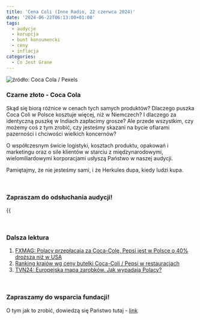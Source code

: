 ```yaml
---
title: 'Cena Coli (Inne Radio, 22 czerwca 2024)'
date: '2024-06-22T06:13:00+01:00'
tags:
  - audycje
  - korupcja
  - bunt konsumencki
  - ceny
  - inflacja
categories:
  - Co Jest Grane
---
```


![źródło: Coca Cola / Pexels](/uploads/CJG_71_2024_06_22.jpg)

### Czarne złoto - Coca Cola

Skąd się biorą różnice w cenach tych samych produktów? Dlaczego puszka Coca Coli w Polsce kosztuje więcej, niż w Niemczech? I dlaczego za identyczną puszkę w Indiach zapłacimy grosze? Ale przede wszystkim, czy możemy coś z tym zrobić, czy jesteśmy skazani na bycie ofiarami pazerności i chciwości wielkich koncernów?

O współczesnym świcie logistyki, kosztach produktu, opakowań i marketingu oraz o sile klientów w starciu z międzynarodowymi, wielomiliardowymi korporacjami usłyszą Państwo w naszej audycji.

Pamiętajmy, że nie jesteśmy sami, i że Herkules dupa, kiedy ludzi kupa. 

<br>

### Zapraszam do odsłuchania audycji!

{{<audio src="audio/LONG CJG_71_2024_06_22.mp3" caption="Zapis audycji CJG, publikowanej na łamach Innego Radia Głuchołazy w dniu 22 czerwca 2024">}}

<br>

### Dalsza lektura

1. [FXMAG: Polacy przepłacają za Coca-Colę. Pepsi jest w Polsce o 40% droższa niż w USA](https://www.fxmag.pl/biznes/polacy-przeplacaja-za-coca-cole-pepsi-jest-w-polsce-o-40-drozsza-niz-w-usa)
2. [Ranking krajów wg ceny butelki Coca-Coli / Pepsi w restauracjach](https://www.numbeo.com/cost-of-living/country_price_rankings?itemId=6)
3. [TVN24: Europejska mapa zarobków. Jak wypadają Polacy?](https://tvn24.pl/biznes/ze-swiata/wynagrodzenia-w-europie-wedlug-pps-polska-na-gorszej-pozycji-niz-rok-wczesniej-st7423916)

<br>

### Zapraszamy do wsparcia fundacji!
O tym jak to zrobić, dowiedzą się Państwo tutaj - [link](https://audycje.com.pl/posts/dajmy-sobie-prezent/)